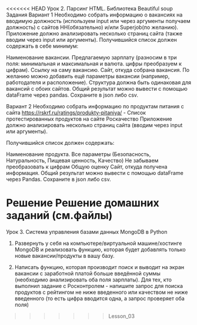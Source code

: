 <<<<<<< HEAD
Урок 2. Парсинг HTML. Библиотека Beautiful soup
Задания
Вариант 1 Необходимо собрать информацию о вакансиях на вводимую должность (используем input или через аргументы получаем должность) с сайтов HH(обязательно) и/или Superjob(по желанию). Приложение должно анализировать несколько страниц сайта (также вводим через input или аргументы). Получившийся список должен содержать в себе минимум:

Наименование вакансии.
Предлагаемую зарплату (разносим в три поля: минимальная и максимальная и валюта. цифры преобразуем к цифрам).
Ссылку на саму вакансию.
Сайт, откуда собрана вакансия.
По желанию можно добавить ещё параметры вакансии (например, работодателя и расположение). Структура должна быть одинаковая для вакансий с обоих сайтов. Общий результат можно вывести с помощью dataFrame через pandas. Сохраните в json либо csv.

Вариант 2 Необходимо собрать информацию по продуктам питания с сайта https://rskrf.ru/ratings/produkty-pitaniya/ - Список протестированных продуктов на сайте Роскачество Приложение должно анализировать несколько страниц сайта (вводим через input или аргументы).

Получившийся список должен содержать:

Наименование продукта.
Все параметры (Безопасность, Натуральность, Пищевая ценность, Качество) Не забываем преобразовать к цифрам
Общую оценку
Сайт, откуда получена информация.
Общий результат можно вывести с помощью dataFrame через Pandas. Сохраните в json либо csv.

Решение
Решение домашних заданий (см.файлы)
=======
Урок 3. Система управления базами данных MongoDB в Python
1. Развернуть у себя на компьютере/виртуальной машине/хостинге MongoDB и реализовать функцию, которая будет добавлять только новые вакансии/продукты в вашу базу.



2. Написать функцию, которая производит поиск и выводит на экран вакансии с заработной платой больше введённой суммы (необходимо анализировать оба поля зарплаты). Для тех, кто выполнил задание с Росконтролем - напишите запрос для поиска продуктов с рейтингом не ниже введенного или качеством не ниже введенного (то есть цифра вводится одна, а запрос проверяет оба поля)
>>>>>>> Lesson_03
